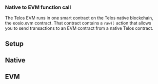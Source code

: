 ### Native to EVM function call

The Telos EVM runs in one smart contract on the Telos native blockchain, the eosio.evm contract.
That contract contains a `raw()` action that allows you to send transactions to an EVM contract from a native Telos contract.

## Setup

## Native

## EVM
